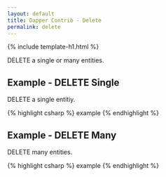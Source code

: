 ```yaml
---
layout: default
title: Dapper Contrib - Delete
permalink: delete
---
```


{% include template-h1.html %}

DELETE a single or many entities.

## Example - DELETE Single
DELETE a single entitiy.

{% highlight csharp %}
example
{% endhighlight %}

## Example - DELETE Many
DELETE many entities.

{% highlight csharp %}
example
{% endhighlight %}
